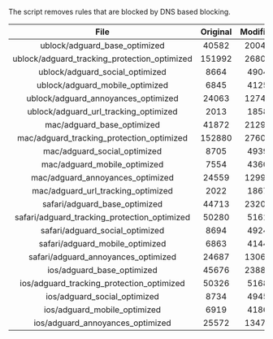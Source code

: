 The script removes rules that are blocked by DNS based blocking.


| File | Original | Modified |
|:----:|:-----:|:-----:|
| ublock/adguard_base_optimized | 40582 | 20045 |
| ublock/adguard_tracking_protection_optimized | 151992 | 26802 |
| ublock/adguard_social_optimized | 8664 | 4904 |
| ublock/adguard_mobile_optimized | 6845 | 4125 |
| ublock/adguard_annoyances_optimized | 24063 | 12742 |
| ublock/adguard_url_tracking_optimized | 2013 | 1858 |
| mac/adguard_base_optimized | 41872 | 21295 |
| mac/adguard_tracking_protection_optimized | 152880 | 27607 |
| mac/adguard_social_optimized | 8705 | 4939 |
| mac/adguard_mobile_optimized | 7554 | 4360 |
| mac/adguard_annoyances_optimized | 24559 | 12996 |
| mac/adguard_url_tracking_optimized | 2022 | 1867 |
| safari/adguard_base_optimized | 44713 | 23201 |
| safari/adguard_tracking_protection_optimized | 50280 | 5161 |
| safari/adguard_social_optimized | 8694 | 4924 |
| safari/adguard_mobile_optimized | 6863 | 4144 |
| safari/adguard_annoyances_optimized | 24687 | 13069 |
| ios/adguard_base_optimized | 45676 | 23886 |
| ios/adguard_tracking_protection_optimized | 50326 | 5168 |
| ios/adguard_social_optimized | 8734 | 4945 |
| ios/adguard_mobile_optimized | 6919 | 4186 |
| ios/adguard_annoyances_optimized | 25572 | 13474 |